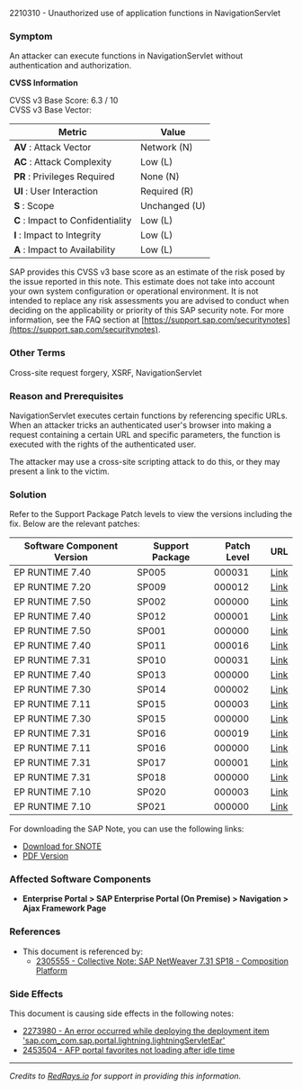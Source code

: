 2210310 - Unauthorized use of application functions in NavigationServlet

### Symptom

An attacker can execute functions in NavigationServlet without authentication and authorization.

**CVSS Information**

CVSS v3 Base Score: 6.3 / 10  
CVSS v3 Base Vector:

| **Metric** | **Value** |
|------------|-----------|
| **AV** : Attack Vector | Network (N) |
| **AC** : Attack Complexity | Low (L) |
| **PR** : Privileges Required | None (N) |
| **UI** : User Interaction | Required (R) |
| **S** : Scope | Unchanged (U) |
| **C** : Impact to Confidentiality | Low (L) |
| **I** : Impact to Integrity | Low (L) |
| **A** : Impact to Availability | Low (L) |

SAP provides this CVSS v3 base score as an estimate of the risk posed by the issue reported in this note. This estimate does not take into account your own system configuration or operational environment. It is not intended to replace any risk assessments you are advised to conduct when deciding on the applicability or priority of this SAP security note. For more information, see the FAQ section at [https://support.sap.com/securitynotes](https://support.sap.com/securitynotes).

### Other Terms

Cross-site request forgery, XSRF, NavigationServlet

### Reason and Prerequisites

NavigationServlet executes certain functions by referencing specific URLs. When an attacker tricks an authenticated user's browser into making a request containing a certain URL and specific parameters, the function is executed with the rights of the authenticated user.

The attacker may use a cross-site scripting attack to do this, or they may present a link to the victim.

### Solution

Refer to the Support Package Patch levels to view the versions including the fix. Below are the relevant patches:

| Software Component Version | Support Package | Patch Level | URL |
|----------------------------|-----------------|-------------|-----|
| EP RUNTIME 7.40            | SP005           | 000031      | [Link](https://userapps.support.sap.com/sap/support/swdc/notes?cvnr=67838200100200019788&support_package=SP005&patch_level=000031) |
| EP RUNTIME 7.20            | SP009           | 000012      | [Link](https://userapps.support.sap.com/sap/support/swdc/notes?cvnr=01200615320200012953&support_package=SP009&patch_level=000012) |
| EP RUNTIME 7.50            | SP002           | 000000      | [Link](https://userapps.support.sap.com/sap/support/swdc/notes?cvnr=73554900100200001467&support_package=SP002&patch_level=000000) |
| EP RUNTIME 7.40            | SP012           | 000001      | [Link](https://userapps.support.sap.com/sap/support/swdc/notes?cvnr=67838200100200019788&support_package=SP012&patch_level=000001) |
| EP RUNTIME 7.50            | SP001           | 000000      | [Link](https://userapps.support.sap.com/sap/support/swdc/notes?cvnr=73554900100200001467&support_package=SP001&patch_level=000000) |
| EP RUNTIME 7.40            | SP011           | 000016      | [Link](https://userapps.support.sap.com/sap/support/swdc/notes?cvnr=67838200100200019788&support_package=SP011&patch_level=000016) |
| EP RUNTIME 7.31            | SP010           | 000031      | [Link](https://userapps.support.sap.com/sap/support/swdc/notes?cvnr=01200314690200014358&support_package=SP010&patch_level=000031) |
| EP RUNTIME 7.40            | SP013           | 000000      | [Link](https://userapps.support.sap.com/sap/support/swdc/notes?cvnr=67838200100200019788&support_package=SP013&patch_level=000000) |
| EP RUNTIME 7.30            | SP014           | 000002      | [Link](https://userapps.support.sap.com/sap/support/swdc/notes?cvnr=01200615320200015108&support_package=SP014&patch_level=000002) |
| EP RUNTIME 7.11            | SP015           | 000003      | [Link](https://userapps.support.sap.com/sap/support/swdc/notes?cvnr=01200314690200006929&support_package=SP015&patch_level=000003) |
| EP RUNTIME 7.30            | SP015           | 000000      | [Link](https://userapps.support.sap.com/sap/support/swdc/notes?cvnr=01200615320200015108&support_package=SP015&patch_level=000000) |
| EP RUNTIME 7.31            | SP016           | 000019      | [Link](https://userapps.support.sap.com/sap/support/swdc/notes?cvnr=01200314690200014358&support_package=SP016&patch_level=000019) |
| EP RUNTIME 7.11            | SP016           | 000000      | [Link](https://userapps.support.sap.com/sap/support/swdc/notes?cvnr=01200314690200006929&support_package=SP016&patch_level=000000) |
| EP RUNTIME 7.31            | SP017           | 000001      | [Link](https://userapps.support.sap.com/sap/support/swdc/notes?cvnr=01200314690200014358&support_package=SP017&patch_level=000001) |
| EP RUNTIME 7.31            | SP018           | 000000      | [Link](https://userapps.support.sap.com/sap/support/swdc/notes?cvnr=01200314690200014358&support_package=SP018&patch_level=000000) |
| EP RUNTIME 7.10            | SP020           | 000003      | [Link](https://userapps.support.sap.com/sap/support/swdc/notes?cvnr=01200314690200006348&support_package=SP020&patch_level=000003) |
| EP RUNTIME 7.10            | SP021           | 000000      | [Link](https://userapps.support.sap.com/sap/support/swdc/notes?cvnr=01200314690200006348&support_package=SP021&patch_level=000000) |

For downloading the SAP Note, you can use the following links:
- [Download for SNOTE](https://notesdownloads.sap.com/note/0040000018154612017)
- [PDF Version](https://userapps.support.sap.com/sap/support/sfm/notes/print/0002210310?language=en-US&token=DB250B47EC8D4E870E68F53E3E6A1F32)

### Affected Software Components

- **Enterprise Portal > SAP Enterprise Portal (On Premise) > Navigation > Ajax Framework Page**

### References

- This document is referenced by:
  - [2305555 - Collective Note: SAP NetWeaver 7.31 SP18 - Composition Platform](https://me.sap.com/notes/2305555)
  
### Side Effects

This document is causing side effects in the following notes:
- [2273980 - An error occurred while deploying the deployment item 'sap.com_com.sap.portal.lightning.lightningServletEar'](https://me.sap.com/notes/0002273980)
- [2453504 - AFP portal favorites not loading after idle time](https://me.sap.com/notes/0002453504)

---

*Credits to [RedRays.io](https://redrays.io) for support in providing this information.*